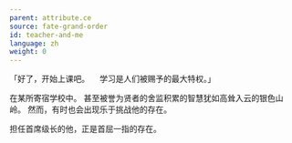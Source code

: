 ```yaml
---
parent: attribute.ce
source: fate-grand-order
id: teacher-and-me
language: zh
weight: 0
---
```


「好了，开始上课吧。
　学习是人们被赐予的最大特权。」

在某所寄宿学校中。
甚至被誉为贤者的舍监积累的智慧犹如高耸入云的银色山岭。
然而，有时也会出现乐于挑战他的存在。

担任首席级长的他，正是首屈一指的存在。
